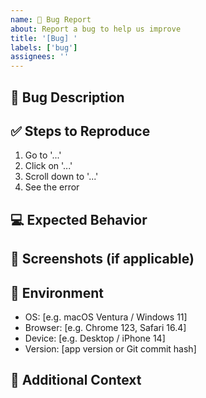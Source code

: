 ```yaml
---
name: 🐛 Bug Report
about: Report a bug to help us improve
title: '[Bug] '
labels: ['bug']
assignees: ''
---
```


## 🐞 Bug Description

<!-- A clear and concise description of what the bug is -->

## ✅ Steps to Reproduce

<!-- How to reproduce the behavior -->

1. Go to '...'
2. Click on '...'
3. Scroll down to '...'
4. See the error

## 💻 Expected Behavior

<!-- A clear description of what you expected to happen -->

## 📸 Screenshots (if applicable)

<!-- If applicable, add screenshots to help explain your problem -->

## 🧾 Environment

<!-- Fill in where the issue occurred -->

- OS: [e.g. macOS Ventura / Windows 11]
- Browser: [e.g. Chrome 123, Safari 16.4]
- Device: [e.g. Desktop / iPhone 14]
- Version: [app version or Git commit hash]

## 📄 Additional Context

<!-- Add any other context about the problem here -->
